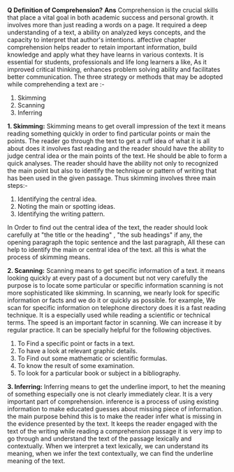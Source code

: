 **Q Definition of Comprehension?**
**Ans** Comprehension is the crucial skills that place a vital goal in both academic success and personal growth. it involves more than just reading a words on a page. It required a deep understanding of a text, a ability on analyzed keys concepts, and the capacity to interpret that author's intentions. affective chapter comprehension helps reader to retain important information, build knowledge and apply what they have learns in various contexts. It is essential for students, professionals and life long learners a like, As it improved critical thinking, enhances problem solving ability and facilitates better communication.
The three strategy or methods that may be adopted while comprehending a text are :-
1. Skimming
2. Scanning
3. Inferring

**1. Skimming:** Skimming means to get overall impression of the text it means reading something quickly in order to find particular points or main the points. The reader go through the text to get a ruff idea of what it is all about does it involves fast reading and the reader should have the ability to judge central idea or the main points of the text. He should be able to form a quick analyses. The reader should have the ability not only to recognized the main point but also to identify the technique or pattern of writing that has been used in the given passage. Thus skimming involves three main steps:- 

1. Identifying  the central idea.
2. Noting the main or spotting ideas.
3. Identifying the writing pattern.

In Order to find out the central idea of the text, the reader should look carefully at "the title or the heading" , "the sub headings" if any, the opening paragraph the topic sentence and the last paragraph, All these can help to identify the main or central idea of the text. all this is what the process of skimming means.

**2. Scanning:** Scanning means to get specific information of a text. it means looking quickly at every past of a document but not very carefully the purpose is to locate some particular or specific information scanning is not more sophisticated like skimming. In scanning, we nearly look for specific information or facts and we do it or quickly as possible. for example, We scan for specific information on telephone directory does it is a fast reading technique. It is a especially used while reading a scientific or technical terms. The speed is an important factor in scanning. We can increase it by regular practice. It can be specially helpful for the following objectives.

1. To Find a specific point or facts in a text.
2. To have a look at relevant graphic details.
3. To Find out some mathematic or scientific formulas.
4. To know the result of some examination.
5. To look for a particular book or subject in a bibliography.

**3. Inferring:** Inferring means to get the underline import, to het the meaning of something especially one is not clearly immediately clear. It is a very important part of comprehension. inference is a process of using existing information to make educated guesses about missing piece of information. the main purpose behind this is to make the reader infer what is missing in the evidence presented by the text. It keeps the reader engaged with the text of the writing while reading a comprehension passage it is very imp to go through and understand the text of the passage lexically and contextually. When we interpret a text lexically, we can understand its meaning, when we infer the text contextually, we can find the underline meaning of the text.